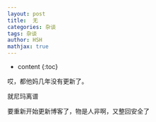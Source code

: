 ```yaml
---
layout: post
title:  无
categories: 杂谈
tags: 杂谈
author: HSH
mathjax: true
---
```


* content
{:toc}





哎，都他妈几年没有更新了。

 
就尼玛离谱



要重新开始更新博客了，物是人非啊，又整回安全了

